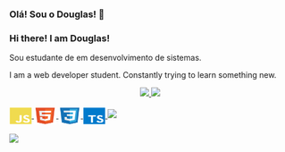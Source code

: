 ### Olá! Sou o Douglas! 👋

### Hi there! I am Douglas!

Sou estudante de em desenvolvimento de sistemas.

I am a web developer student. Constantly trying to learn something new.

<div align="center">
  <a href="https://github.com/DougDeveloper">
  <img height="150em" src="https://github-readme-stats.vercel.app/api?username=DougDeveloper&show_icons=true&theme=tokyonight&include_all_commits=false&count_private=false"/>
  <img height="150em" src="https://github-readme-stats.vercel.app/api/top-langs/?username=DougDeveloper&layout=compact&langs_count=7&theme=tokyonight"/>
</div>
  
<div style="display: inline_block"><br>
  <img align="center" height="30" width="40" src="https://raw.githubusercontent.com/devicons/devicon/master/icons/javascript/javascript-plain.svg">
  <img align="center" height="30" width="40" src="https://raw.githubusercontent.com/devicons/devicon/master/icons/html5/html5-original.svg">
  <img align="center" height="30" width="40" src="https://raw.githubusercontent.com/devicons/devicon/master/icons/css3/css3-original.svg">
  <img align="center" height="30" width="40" src="https://raw.githubusercontent.com/devicons/devicon/master/icons/typescript/typescript-original.svg">
  <img src="https://cdn.jsdelivr.net/gh/devicons/devicon/icons/angularjs/angularjs-original.svg" />
          
</div>
 
<div>
  <br>
  <a href = "mailto:d.ferreira.bat@gmail.com"><img src="https://img.shields.io/badge/-Gmail-%23333?style=for-the-badge&logo=gmail&logoColor=white" target="_blank">         </a>
</div>
